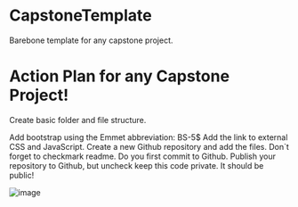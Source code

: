 # CapstoneTemplate
 Barebone template for any capstone project.
 
 # Action Plan for any Capstone Project!
 Create basic folder and file structure.
 	
	
	
	

Add bootstrap using the Emmet abbreviation: BS-5$
Add the link to external CSS and JavaScript.
Create a new Github repository and add the files. Don`t forget to checkmark readme.
Do you first commit to Github.
Publish your repository to Github, but uncheck keep this code private. It should be public!

![image](https://user-images.githubusercontent.com/116207815/205131842-39959b5f-6872-4df6-82ac-d0eead1d113c.png)

